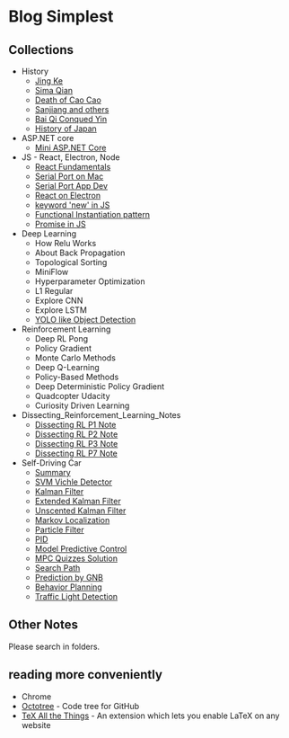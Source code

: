 # Blog Simplest

## Collections
- History
  - [Jing Ke](./2016/2016-08-08-Jing_Ke/jingke.md)
  - [Sima Qian](./2016/2016-09-01-Sima_Qian/simaqian.md)
  - [Death of Cao Cao](./2017/2017-09-28-Death_of_Cao_Cao/death_of_caocao.md)
  - [Sanjiang and others](./2017/2017-09-29-Sanjiang_and_others/words_from_xindeyong.md)
  - [Bai Qi Conqued Yin](./2018/2018-07-20-Bai_Qi_Conqued_Yin/conqued_yin.md)
  - [History of Japan](./2019/2019-01-13_History_of_Japan/history_of_japan.md)
- ASP.NET core
  - [Mini ASP.NET Core](./2019/2019-01-30_Mini_AspNet_Core/mini_aspnet_core.md)
- JS - React, Electron, Node
  - [React Fundamentals](./2018/2018-12-25_React_Fundamentals/react_fundamentals.md)
  - [Serial Port on Mac](./2019/2019-01-04_Serial_Port_on_Mac/serial_port_on_mac.md)
  - [Serial Port App Dev](./2019/2019-01-08_Serial_Port_App_Dev/serial_port_app_dev.md)
  - [React on Electron](./2019/2019-01-23_React_on_Electron/react_on_electron.md)
  - [keyword 'new' in JS](./2019/2019-01-30_Keyword_new_in_JS/keyword_new_in_js.md)
  - [Functional Instantiation pattern](./2019/2019-02-11_Functional_Instantiation/functional_instantiation.md)
  - [Promise in JS](./2019/2019-02-11_Promise_in_JS/promise_in_js.md)
- Deep Learning
  - How Relu Works
  - About Back Propagation
  - Topological Sorting
  - MiniFlow
  - Hyperparameter Optimization
  - L1 Regular
  - Explore CNN
  - Explore LSTM
  - [YOLO like Object Detection](./2018/2018-12-13_Traffic_Light_Detection/traffic_light_detection.md)
- Reinforcement Learning
  - Deep RL Pong
  - Policy Gradient
  - Monte Carlo Methods
  - Deep Q-Learning
  - Policy-Based Methods
  - Deep Deterministic Policy Gradient
  - Quadcopter Udacity
  - Curiosity Driven Learning
- Dissecting_Reinforcement_Learning_Notes
  - [Dissecting RL P1 Note](./2017/2017-10-19-Dissecting_Reinforcement_Learning_P1_Note/DissectingReinforcementLearningP1Note.md)
  - [Dissecting RL P2 Note](./2017/2017-10-25-Dissecting_Reinforcement_Learning_P2_Note/DissectingReinforcementLearningP2Note.md)
  - [Dissecting RL P3 Note](./2017/2017-10-27-Dissecting_Reinforcement_Learning_P3_Note/DissectingReinforcementLearningP3Note.md)
  - [Dissecting RL P7 Note](./2018/2018-12-26_Dissecting_RL_p7_note/dissecting_rl_p7_note.md)
- Self-Driving Car
  - [Summary](./2018/2018-12-24_Self_Driving_nd_Summary/self_driving_summary.md)
  - [SVM Vichle Detector](./2018/2018-04-07-SVM_Vichle_Detector/vehicle_detector.md)
  - [Kalman Filter](./2018/2018-05-31-Kalman_Filter/kalman_filter.md)
  - [Extended Kalman Filter](./2018/2018-06-08-Extended_Kalman_Filter/extented_kalman_filter.md)
  - [Unscented Kalman Filter](./2018/2018-06-13-Unscented_Kalman_Filter/unscented_kalman_filter.md)
  - [Markov Localization](./2018/2018-07-17-Markov_Localization/markov_localization.md)
  - [Particle Filter](./2018/2018-08-01-Particle_Filter/particle_filter.md)
  - [PID](./2018/2018-08-02-PID/pid.md)
  - [Model Predictive Control](./2018/2018-08-09-Model_Predictive_Control/model_predictive_control.md)
  - [MPC Quizzes Solution](./2018/2018-08-10-MPC_Quizzes_Solution/mpc_solution.md)
  - [Search Path](./2018/2018-09-07-Search_Path/search_path.md)
  - [Prediction by GNB](./2018/2018-09-21-Prediction_by_GNB/gnb.md)
  - [Behavior Planning](./2018/2018-10-11_Behavior_Planning/behavior_planning.md)
  - [Traffic Light Detection](./2018/2018-12-13_Traffic_Light_Detection/traffic_light_detection.md)

## Other Notes
Please search in folders.

## reading more conveniently

- Chrome
- [Octotree](https://chrome.google.com/webstore/detail/octotree/bkhaagjahfmjljalopjnoealnfndnagc) - Code tree for GitHub
- [TeX All the Things](https://chrome.google.com/webstore/detail/tex-all-the-things/cbimabofgmfdkicghcadidpemeenbffn) - An extension which lets you enable LaTeX on any website